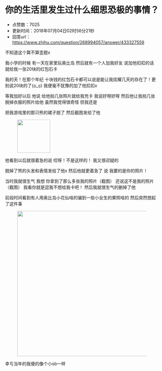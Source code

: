 # 你的生活里发生过什么细思恐极的事情？
- 点赞数：7025
- 更新时间：2018年07月04日02时56分21秒
- 回答url：https://www.zhihu.com/question/268994057/answer/433327559
<body>
 <p data-pid="-WJZgjfC">不知道这个算不算歪题x</p>
 <p data-pid="PHPZIBSv">我小学的时候 有一天在家里玩奥比岛 然后就有一个人加我好友 说加他扣扣的话 就给我一张20块的红包石卡</p>
 <p data-pid="_vDp-7ee">我的天！在那个年纪 十块钱的红包石卡都可以说是能让我炫耀几天的存在了！更别说20块的了(ಥ_ಥ) 我便毫不犹豫的加了他扣扣x</p>
 <p data-pid="0ObRVIig">等我加好以后 他说 给他拍几张照片就给我充卡 我说好呀好呀 然后他让我拍几张脱掉衣服的照片给他 虽然我觉得很奇怪 但我还是</p>
 <p data-pid="CTKel2Cb">把我游戏里的那只熊的裙子脱了 然后截图发给了他</p>
 <figure>
  <img src="https://picx.zhimg.com/50/v2-b8a3d0254c34ebe60acb6b2b6e7142e0_720w.jpg?source=1940ef5c" data-rawwidth="108" data-rawheight="72" data-original-token="v2-b8a3d0254c34ebe60acb6b2b6e7142e0" class="content_image" width="108">
 </figure>
 <p data-pid="i0syHMcK">他看到以后就很着急的说 哎呀！不是这样的！ 我又很迟疑的</p>
 <p data-pid="4BTGNJZ7">脱掉了熊的头发和表情发给了他x 然后他就更着急了 说 我要的是你的照片！</p>
 <p data-pid="FkrP3LFT">当时我就很生气 我想 你拿到了那么多张我的照片（截图） 还说这不是我的照片（截图） 我看你就是逗我不想给我卡吧！ 然后我就很生气的删掉了他</p>
 <p data-pid="DydChB_S">前段时间看到有人用奥比岛小花仙啥的骗到一些小女生的果照啥的 然后突然想起了这件事</p>
 <figure>
  <img src="https://pic1.zhimg.com/50/v2-03aacb60e68fa0e10a6171f7b540c2fa_720w.jpg?source=1940ef5c" data-rawwidth="474" data-rawheight="474" data-original-token="v2-03aacb60e68fa0e10a6171f7b540c2fa" class="origin_image zh-lightbox-thumb" width="474" data-original="https://picx.zhimg.com/v2-03aacb60e68fa0e10a6171f7b540c2fa_r.jpg?source=1940ef5c">
 </figure>
 <p data-pid="t5Q7IRwV">幸亏当年的我傻的像个小sb一样</p>
</body>
